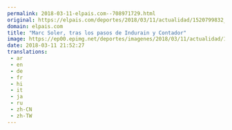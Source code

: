 ```yaml
---
permalink: 2018-03-11-elpais.com--708971729.html
original: https://elpais.com/deportes/2018/03/11/actualidad/1520799832_377311.html#?ref=rss&format=simple&link=link
domain: elpais.com
title: "Marc Soler, tras los pasos de Indurain y Contador"
image: https://ep00.epimg.net/deportes/imagenes/2018/03/11/actualidad/1520799832_377311_1520800163_rrss_normal.jpg
date: 2018-03-11 21:52:27
translations: 
 - ar
 - en
 - de
 - fr
 - hi
 - it
 - ja
 - ru
 - zh-CN
 - zh-TW
---
```


